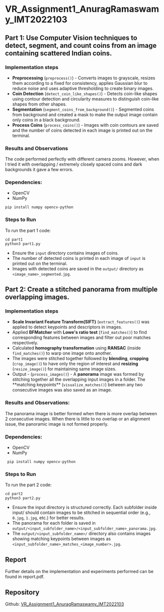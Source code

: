 # VR_Assignment1_AnuragRamaswamy_IMT2022103

## Part 1: Use Computer Vision techniques to detect, segment, and count coins from an image containing scattered Indian coins.

### Implementation steps

- **Preprocessing** (`preprocess()`) - Converts images to grayscale, resizes them according to a fixed for consistency, applies Gaussian blur to reduce noise and uses adaptive thresholding to create binary images.
- **Coin Detection** (`detect_coin_like_shapes()`) - Detects coin-like shapes using contour detection and circularity measures to distinguish coin-like shapes from other shapes.
- **Segmentation** (`segment_coins_from_background()`) - Segmented coins from background and created a mask to make the output image contain only coins in a black background.
- **Process Coins** (`process_coins()`) - Images with coin contours are saved and the number of coins detected in each image is printed out on the terminal.

### Results and Observations

The code performed perfectly with different camera zooms.
However, when I tried it with overlapping / extremely closely spaced coins and dark backgrounds it gave a few errors.

### Dependencies:

- OpenCV
- NumPy

```
pip install numpy opencv-python
```

### Steps to Run

To run the part 1 code:

```
cd part1
python3 part1.py
```

- Ensure the `input` directory contains images of coins.
- The number of detected coins is printed in each image of `input` is printed out on the terminal.
- Images with detected coins are saved in the `output/` directory as `<image_name>_segmented.jpg`.

## Part 2: Create a stitched panorama from multiple overlapping images.

### Implementation steps

- **Scale Invariant Feature Transform(SIFT)** (`extract_features()`) was applied to detect keypoints and descriptors in images.
- Applied **BFMatcher** with **Lowe's ratio test** (`find_matches()`) to find corresponding features between images and filter out poor matches respectively.
- Calculated **homography transformation** using **RANSAC** (inside `find_matches()`) to warp one image onto another.
- The images were stitched together followed by **blending**, **cropping** (`crop_image()`) to have only the region of interest and **resizing** (`resize_image()`) for maintaining same image sizes.
- Output - (`process_images()`) - A **panorama** image was formed by stitching together all the overlapping input images in a folder. The **matching keypoints\*\* (`visualize_matches()`) between any two consecutive images was also saved as an image.

### Results and Observations:
The panorama image is better formed when there is more overlap between 2 consecutive images. When there is little to no overlap or an alignment issue, the panoramic image is not formed properly. 

### Dependencies:

- OpenCV
- NumPy

```
 pip install numpy opencv-python
```

### Steps to Run

To run the part 2 code:

```
cd part2
python3 part2.py
```

- Ensure the input directory is structured correctly. Each subfolder inside input/ should contain images to be stitched in sequential order (e.g., `0.jpg`, `1.jpg`, etc.) for better results.
- The panorama for each folder is saved in `output/<input_subfolder_name>/<input_subfolder_name>_panorama.jpg`.
- The `output/<input_subfolder_name>/` directory also contains images showing matching keypoints between images as `<input_subfolder_name>_matches_<image_number>.jpg`.

## Report

Further details on the implementation and experiments performed can be found in report.pdf. 

## Repository

Github: [VR_Assignment1_AnuragRamaswamy_IMT2022103](https://github.com/Anurag9507/VR_Assignment1_AnuragRamaswamy_IMT2022103)
